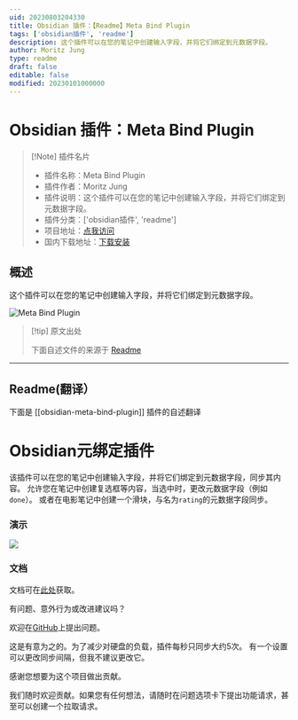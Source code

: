 ```yaml
---
uid: 20230803204330
title: Obsidian 插件：【Readme】Meta Bind Plugin
tags: ['obsidian插件', 'readme']
description: 这个插件可以在您的笔记中创建输入字段，并将它们绑定到元数据字段。
author: Moritz Jung
type: readme
draft: false
editable: false
modified: 20230101000000
---
```


# Obsidian 插件：Meta Bind Plugin

> [!Note] 插件名片
> - 插件名称：Meta Bind Plugin
> - 插件作者：Moritz Jung
> - 插件说明：这个插件可以在您的笔记中创建输入字段，并将它们绑定到元数据字段。
> - 插件分类：['obsidian插件', 'readme']
> - 项目地址：[点我访问](https://github.com/mProjectsCode/obsidian-meta-bind-plugin)
> - 国内下载地址：[下载安装](https://pkmer.cn/products/plugin/pluginMarket/?obsidian-meta-bind-plugin)

## 概述

这个插件可以在您的笔记中创建输入字段，并将它们绑定到元数据字段。

![Meta Bind Plugin](https://cdn.pkmer.cn/covers/obsidian-meta-bind-plugin.gif!pkmer)

> [!tip] 原文出处
> 
>下面自述文件的来源于 [Readme](https://ghproxy.net/https://raw.githubusercontent.com/mProjectsCode/obsidian-meta-bind-plugin/master/README.md)
> 

---

## Readme(翻译）

下面是 [[obsidian-meta-bind-plugin]] 插件的自述翻译


# Obsidian元绑定插件

该插件可以在您的笔记中创建输入字段，并将它们绑定到元数据字段，同步其内容。
允许您在笔记中创建复选框等内容，当选中时，更改元数据字段（例如`done`）。
或者在电影笔记中创建一个滑块，与名为`rating`的元数据字段同步。

### 演示

![](https://github.com/mProjectsCode/obsidian-meta-bind-plugin/raw/master/images/meta-bind-plugin-demo-3-gif.gif)

### 文档

文档可在[此处](https://mprojectscode.github.io/obsidian-meta-bind-plugin-docs)获取。

有问题、意外行为或改进建议吗？

欢迎在[GitHub](https://github.com/mProjectsCode/obsidian-meta-bind-plugin/issues)上提出问题。

这是有意为之的。为了减少对硬盘的负载，插件每秒只同步大约5次。
有一个设置可以更改同步间隔，但我不建议更改它。

感谢您想要为这个项目做出贡献。

我们随时欢迎贡献。如果您有任何想法，请随时在问题选项卡下提出功能请求，甚至可以创建一个拉取请求。



